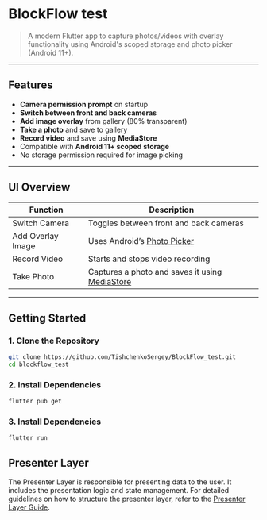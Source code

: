 # BlockFlow test

> A modern Flutter app to capture photos/videos with overlay functionality using Android's scoped storage and photo picker (Android 11+).

---

## Features

- **Camera permission prompt** on startup
- **Switch between front and back cameras**
- **Add image overlay** from gallery (80% transparent)
- **Take a photo** and save to gallery
- **Record video** and save using **MediaStore**
- Compatible with **Android 11+ scoped storage**
- No storage permission required for image picking

---

## UI Overview

| Function            | Description                                                                 |
|---------------------|-----------------------------------------------------------------------------|
| Switch Camera       | Toggles between front and back cameras                                      |
| Add Overlay Image   | Uses Android’s [Photo Picker](https://developer.android.com/training/data-storage/shared/photopicker) |
| Record Video        | Starts and stops video recording                                            |
| Take Photo          | Captures a photo and saves it using [MediaStore](https://developer.android.com/training/data-storage/shared/media) |

---

## Getting Started

### 1. Clone the Repository
```bash
git clone https://github.com/TishchenkoSergey/BlockFlow_test.git
cd blockflow_test
```

### 2. Install Dependencies
```bash
flutter pub get
```

### 3. Install Dependencies
```bash
flutter run
```

## Presenter Layer

The Presenter Layer is responsible for presenting data to the user. It includes the presentation logic and state
management. For detailed guidelines on how to structure the presenter layer, refer to
the [Presenter Layer Guide](doc/presenter.md).